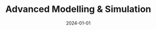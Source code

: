 ---
title: "Advanced Modelling & Simulation"
collection: teaching
type: "Workshop"
permalink: /teaching/2024-spring-teaching-1
venue: "The University of Manchester"
date: 2024-01-01
location: "Manchester, the UK"
---
